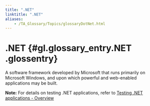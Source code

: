 ```yaml
--- 
title: ".NET"
linktitle: ".NET"
aliases: 
    - /TA_Glossary/Topics/glossaryDotNet.html
---
```

# .NET {#gl.glossary_entry.NET .glossentry}

A software framework developed by Microsoft that runs primarily on Microsoft Windows, and upon which powerful and web-enabled applications may be built.

**Note:** For details on testing .NET applications, refer to [Testing .NET applications - Overview](../../TA_Automation/Topics/aut_app_testing_NET_apps.html)

